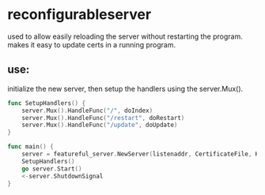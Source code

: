 # reconfigurableserver 
used to allow easily reloading the server without restarting the program. makes it easy to update certs in a running program.

## use:
initialize the new server, then setup the handlers using the server.Mux().
```go
func SetupHandlers() {
	server.Mux().HandleFunc("/", doIndex)
	server.Mux().HandleFunc("/restart", doRestart)
	server.Mux().HandleFunc("/update", doUpdate)
}

func main() {
    server = featureful_server.NewServer(listenaddr, CertificateFile, KeyFile)
    SetupHandlers()
    go server.Start()
    <-server.ShutdownSignal
}
```